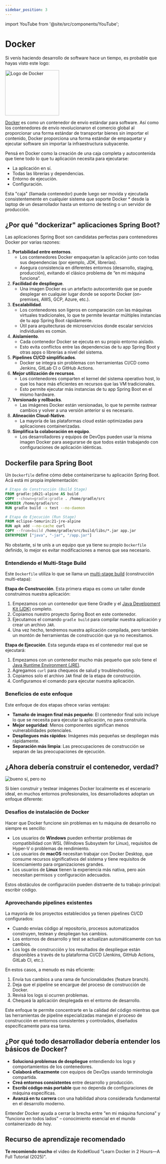 ```yaml
---
sidebar_position: 3
---
```


import YouTube from '@site/src/components/YouTube';

# Docker

Si venís haciendo desarrollo de software hace un tiempo, es probable que hayas visto este logo:

<div className="image-container">
  <img src={require('@site/static/img/deployment/docker.png').default} alt="Logo de Docker" width="174" height="146" />
</div>

[Docker](https://www.docker.com/) es como un contenedor de envío estándar para software. Así como los contenedores de envío revolucionaron el comercio global al proporcionar una forma estándar de transportar bienes sin importar el contenido, Docker proporciona una forma estándar de empaquetar y ejecutar software sin importar la infraestructura subyacente.

Pensá en Docker como la creación de una caja completa y autocontenida que tiene todo lo que tu aplicación necesita para ejecutarse:

* La aplicación en sí.
* Todas las librerías y dependencias.
* Entorno de ejecución.
* Configuración.

Esta "caja" (llamada contenedor) puede luego ser movida y ejecutada consistentemente en cualquier sistema que soporte Docker * desde la laptop de un desarrollador hasta un entorno de testing o un servidor de producción.

## ¿Por qué "dockerizar" aplicaciones Spring Boot?

Las aplicaciones Spring Boot son candidatas perfectas para contenedores Docker por varias razones:

1. **Portabilidad entre entornos**.
   * Los contenedores Docker empaquetan la aplicación junto con todas sus dependencias (por ejemplo, JDK, librerías).
   * Asegura consistencia en diferentes entornos (desarrollo, staging, producción), evitando el clásico problema de “en mi máquina funciona”.
2. **Facilidad de despliegue**.
   * Una imagen Docker es un artefacto autocontenido que se puede desplegar en cualquier lugar donde se soporte Docker (on-premises, AWS, GCP, Azure, etc.).
3. **Escalabilidad**.
   * Los contenedores son ligeros en comparación con las máquinas virtuales tradicionales, lo que te permite levantar múltiples instancias de tu app Spring Boot rápidamente.
   * Útil para arquitecturas de microservicios donde escalar servicios individuales es común.
4. **Aislamiento**.
   * Cada contenedor Docker se ejecuta en su propio entorno aislado.
   * Esto evita conflictos entre las dependencias de tu app Spring Boot y otras apps o librerías a nivel del sistema.
5. **Pipelines CI/CD simplificados**.
   * Docker se integra sin problemas con herramientas CI/CD como Jenkins, GitLab CI o GitHub Actions.
6. **Mejor utilización de recursos**.
   * Los contenedores comparten el kernel del sistema operativo host, lo que los hace más eficientes en recursos que las VM tradicionales.
   * Esto permite ejecutar más instancias de tu app Spring Boot en el mismo hardware.
7. **Versionado y rollbacks**.
   * Las imágenes Docker están versionadas, lo que te permite rastrear cambios y volver a una versión anterior si es necesario.
8. **Alineación Cloud-Native**.
   * La mayoría de las plataformas cloud están optimizadas para aplicaciones containerizadas.
9. **Simplifica la colaboración en equipo**.
   * Los desarrolladores y equipos de DevOps pueden usar la misma imagen Docker para asegurarse de que todos están trabajando con configuraciones de aplicación idénticas.

## Dockerfile para Spring Boot

Un `Dockerfile` define cómo debe containerizarse tu aplicación Spring Boot. Acá está mi propia implementación:

```Dockerfile title="Dockerfile"
# Etapa de Construcción (Build Stage)
FROM gradle:jdk21-alpine AS build
COPY --chown=gradle:gradle . /home/gradle/src
WORKDIR /home/gradle/src
RUN gradle build -x test --no-daemon

# Etapa de Ejecución (Run Stage)
FROM eclipse-temurin:21-jre-alpine
RUN apk add --no-cache curl
COPY --from=build /home/gradle/src/build/libs/*.jar app.jar
ENTRYPOINT ["java", "-jar", "/app.jar"]
```

No obstante, si te unís a un equipo que ya tiene su propio `Dockerfile` definido, lo mejor es evitar modificaciones a menos que sea necesario.

### Entendiendo el Multi-Stage Build

Este `Dockerfile` utiliza lo que se llama un [multi-stage build](https://docs.docker.com/build/building/multi-stage/) (construcción multi-etapa):

**Etapa de Construcción**. Esta primera etapa es como un taller donde construimos nuestra aplicación:

1. Empezamos con un contenedor que tiene Gradle y el [Java Development Kit (JDK)](https://www.geeksforgeeks.org/jdk-in-java/) completo.
2. Copiamos nuestro proyecto Spring Boot en este contenedor.
3. Ejecutamos el comando `gradle build` para compilar nuestra aplicación y crear un archivo `JAR`.
4. Una vez hecho, tendremos nuestra aplicación compilada, pero también un montón de herramientas de construcción que ya no necesitamos.

**Etapa de Ejecución**. Esta segunda etapa es el contenedor real que se ejecutará:

1. Empezamos con un contenedor mucho más pequeño que solo tiene el [Java Runtime Environment (JRE)](https://www.geeksforgeeks.org/jre-in-java/).
2. Agregamos `curl` para chequeos de salud y troubleshooting.
3. Copiamos solo el archivo `JAR` final de la etapa de construcción.
4. Configuramos el comando para ejecutar nuestra aplicación.

### Beneficios de este enfoque

Este enfoque de dos etapas ofrece varias ventajas:

* **Tamaño de imagen final más pequeño**: El contenedor final solo incluye lo que se necesita para ejecutar la aplicación, no para construirla.
* **Mejor seguridad**: Menos componentes significan menos vulnerabilidades potenciales.
* **Despliegues más rápidos**: Imágenes más pequeñas se despliegan más rápidamente.
* **Separación más limpia**: Las preocupaciones de construcción se separan de las preocupaciones de ejecución.

## ¿Ahora debería construir el contenedor, verdad?

<div>
  <img src={require('@site/static/img/deployment/well-yes-but-no.png').default} alt="bueno sí, pero no" />
</div>

Si bien construir y testear imágenes Docker localmente es el escenario ideal, en muchos entornos profesionales, los desarrolladores adoptan un enfoque diferente:

### Desafíos de instalación de Docker

Hacer que Docker funcione sin problemas en tu máquina de desarrollo no siempre es sencillo:

*   Los usuarios de **Windows** pueden enfrentar problemas de compatibilidad con WSL (Windows Subsystem for Linux), requisitos de Hyper-V o problemas de rendimiento.
*   Los usuarios de **macOS** necesitan trabajar con Docker Desktop, que consume recursos significativos del sistema y tiene requisitos de licenciamiento para organizaciones grandes.
*   Los usuarios de **Linux** tienen la experiencia más nativa, pero aún necesitan permisos y configuración adecuados.

Estos obstáculos de configuración pueden distraerte de tu trabajo principal: escribir código.

### Aprovechando pipelines existentes

La mayoría de los proyectos establecidos ya tienen pipelines CI/CD configurados:

*   Cuando envias código al repositorio, procesos automatizados construyen, testean y despliegan tus cambios.
*   Los entornos de desarrollo y test se actualizan automáticamente con tus cambios.
*   Los logs de construcción y los resultados de despliegue están disponibles a través de tu plataforma CI/CD (Jenkins, GitHub Actions, GitLab CI, etc.).

En estos casos, a menudo es más eficiente:

1.  Envía tus cambios a una rama de funcionalidades (feature branch).
2.  Deja que el pipeline se encargue del proceso de construcción de Docker.
3.  Revisá los logs si ocurren problemas.
4.  Chequeá la aplicación desplegada en el entorno de desarrollo.

Este enfoque te permite concentrarte en la calidad del código mientras que las herramientas de pipeline especializadas manejan el proceso de construcción en entornos consistentes y controlados, diseñados específicamente para esa tarea.

## ¿Por qué todo desarrollador debería entender los básicos de Docker?

-   **Solucioná problemas de despliegue** entendiendo los logs y comportamientos de los contenedores.
-   **Colaborá eficazmente** con equipos de DevOps usando terminología compartida.
-   **Creá entornos consistentes** entre desarrollo y producción.
-   **Escribí código más portable** que no dependa de configuraciones de máquina específicas.
-   **Avanzá en tu carrera** con una habilidad ahora considerada fundamental en el desarrollo moderno.

Entender Docker ayuda a cerrar la brecha entre "en mi máquina funciona" y "funciona en todos lados" – conocimiento esencial en el mundo containerizado de hoy.

## Recurso de aprendizaje recomendado

**Te recomiendo mucho** el video de KodeKloud "Learn Docker in 2 Hours—A Full Tutorial (2025)".

<YouTube id="zJ6WbK9zFpI" />